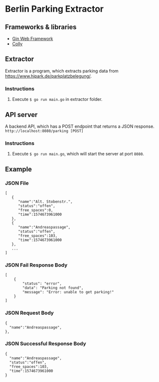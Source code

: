 # Berlin Parking Extractor

## Frameworks & libraries
* [Gin Web Framework](https://github.com/gin-gonic/gin)
* [Colly](https://github.com/gocolly/colly)

## Extractor
Extractor is a program, which extracts parking data from https://www.hipark.de/parkplatzbelegung/.

### Instructions  
1. Execute ```$ go run main.go```  in extractor folder.
 

## API server
A backend API, which has a POST endpoint that returns a JSON response. ```http://localhost:8080/parking [POST]```

### Instructions
1. Execute ```$ go run main.go```, which will start the server at port ```8080```.

## Example
### JSON File
```
[
   {
      "name":"Alt. Stobenstr.",
      "status":"offen",
      "free_spaces":0,
      "time":1574673961000
   },
   {
      "name":"Andreaspassage",
      "status":"offen",
      "free_spaces":103,
      "time":1574673961000
   },
   ...
]
```
### JSON Fail Response Body
```
[
    {
        "status": "error",
        "data": "Parking not found",
        "message": "Error: unable to get parking!"
    }
]
```
### JSON Request Body
```
{
  "name":"Andreaspassage",
},
```
### JSON Successful Response Body
```
{
  "name":"Andreaspassage",
  "status":"offen",
  "free_spaces":103,
  "time":1574673961000
}
```
